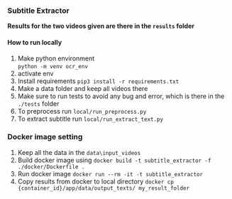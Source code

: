 ### Subtitle Extractor 

**Results for the two videos given are there in the `results` folder** 


#### How to run locally

1. Make python environment  
 `python -m venv ocr_env `   
2. activate env
3. Install requirements `pip3 install -r requirements.txt`
4. Make a data folder and keep all videos there
5. Make sure to run tests to avoid any bug and error, which is there in the `./tests` folder 
6. To preprocess run `local/run_preprocess.py`    
7. To extract subtitle run `local/run_extract_text.py`




### Docker image setting 
1. Keep all the data in the `data\input_videos`
2. Build docker image using `docker build -t subtitle_extractor -f ./docker/Dockerfile .`
3. Run docker image `docker run --rm -it -t subtitle_extractor`
4. Copy results from docker to local directory `docker cp {container_id}/app/data/output_texts/ my_result_folder`



   
